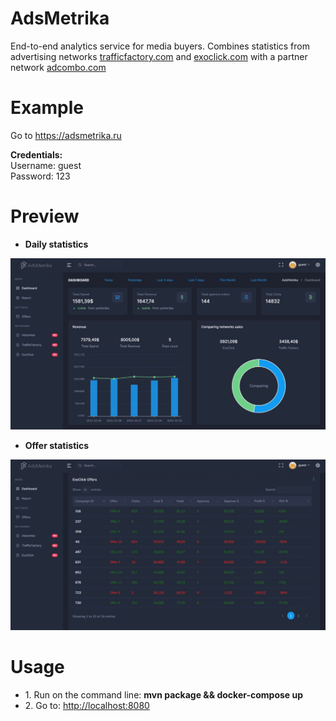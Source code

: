 # AdsMetrika

End-to-end analytics service for media buyers. Combines statistics from advertising networks 
<a href="trafficfactory.com">trafficfactory.com</a> and <a href="https://exoclick.com">exoclick.com</a> 
with a partner network <a href="https://adcombo.com">adcombo.com</a>

# Example
Go to <a href="https://adsmetrika.ru">https://adsmetrika.ru</a>
<p><strong>Credentials:</strong>
<br>Username: guest
<br>Password: 123
</p>

# Preview
* <strong>Daily statistics</strong>
<img src="PicturesReadme/1.jpeg">

* <strong>Offer statistics</strong>
<img src="PicturesReadme/2.jpeg">

# Usage

<ul>
<li>1. Run on the command line: <strong>mvn package && docker-compose up</strong></li>
<li>2. Go to: <a href="http://localhost:8080">http://localhost:8080</a></li>
</ul>


